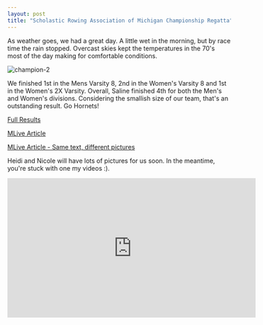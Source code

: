 ```yaml
---
layout: post  
title: "Scholastic Rowing Association of Michigan Championship Regatta"
---
```

As weather goes, we had a great day. A little wet in the morning, but by race
time the rain stopped. Overcast skies kept the temperatures in the 70's most of
the day making for comfortable conditions.

![champion-2](http://i.imgur.com/BPKE6fv.jpg)

We finished 1st in the Mens Varsity 8, 2nd in the Women's Varsity 8 and 1st in
the Women's 2X Varsity. Overall, Saline finished 4th for both the Men's and
Women's divisions. Considering the smallish size of our team, that's an
outstanding result. Go Hornets!

[Full Results](/assets/forms/2015-championship-regatta-all-results-grouped-by-event.pdf)

[MLive Article](http://highschoolsports.mlive.com/news/article/3113027724245472949/saline-hornet-rowers-bring-home-more-medals-from-state-championships/)

[MLive Article - Same text, different pictures](http://highschoolsports.mlive.com/news/article/3113027724245472950/saline-hornet-rowers-bring-home-medals-from-state-championships/)

Heidi and Nicole will have lots of pictures for us soon. In the meantime, you're
stuck with one my videos :).

<iframe width="560" height="315" src="https://www.youtube.com/embed/zrWGP8jG8bs" frameborder="0" allowfullscreen>
</iframe>

